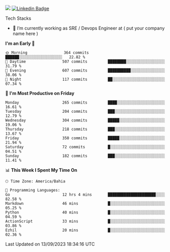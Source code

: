 ![](https://komarev.com/ghpvc/?username=miltlima&color=blue) [![Linkedin Badge](https://img.shields.io/badge/-LinkedIn-blue?style=flat-square&logo=Linkedin&logoColor=white&link=https://www.linkedin.com/in/miltonlimaj/)](https://www.linkedin.com/in/miltonlimaj/) 


Tech Stacks
                 

- 🔭 I’m currently working as SRE / Devops Engineer at ( put your company name here )


<!--START_SECTION:waka-->
**I'm an Early 🐤** 

```text
🌞 Morning                364 commits         ██████░░░░░░░░░░░░░░░░░░░   22.82 % 
🌆 Daytime                507 commits         ████████░░░░░░░░░░░░░░░░░   31.79 % 
🌃 Evening                607 commits         ██████████░░░░░░░░░░░░░░░   38.06 % 
🌙 Night                  117 commits         ██░░░░░░░░░░░░░░░░░░░░░░░   07.34 % 
```
📅 **I'm Most Productive on Friday** 

```text
Monday                   265 commits         ████░░░░░░░░░░░░░░░░░░░░░   16.61 % 
Tuesday                  204 commits         ███░░░░░░░░░░░░░░░░░░░░░░   12.79 % 
Wednesday                304 commits         █████░░░░░░░░░░░░░░░░░░░░   19.06 % 
Thursday                 218 commits         ███░░░░░░░░░░░░░░░░░░░░░░   13.67 % 
Friday                   350 commits         █████░░░░░░░░░░░░░░░░░░░░   21.94 % 
Saturday                 72 commits          █░░░░░░░░░░░░░░░░░░░░░░░░   04.51 % 
Sunday                   182 commits         ███░░░░░░░░░░░░░░░░░░░░░░   11.41 % 
```


📊 **This Week I Spent My Time On** 

```text
🕑︎ Time Zone: America/Bahia

💬 Programming Languages: 
Go                       12 hrs 4 mins       █████████████████████░░░░   82.58 % 
Markdown                 46 mins             █░░░░░░░░░░░░░░░░░░░░░░░░   05.25 % 
Python                   40 mins             █░░░░░░░░░░░░░░░░░░░░░░░░   04.59 % 
ActionScript             33 mins             █░░░░░░░░░░░░░░░░░░░░░░░░   03.86 % 
Ezhil                    20 mins             █░░░░░░░░░░░░░░░░░░░░░░░░   02.36 % 
```


 Last Updated on 13/09/2023 18:34:16 UTC
<!--END_SECTION:waka-->
